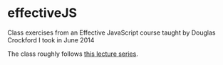 effectiveJS
===========

Class exercises from an Effective JavaScript course taught by Douglas Crockford I took in June 2014

The class roughly follows [this lecture series](http://yuiblog.com/crockford/).


